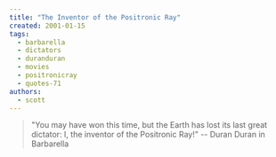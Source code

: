 ```yaml
---
title: "The Inventor of the Positronic Ray"
created: 2001-01-15
tags: 
  - barbarella
  - dictators
  - duranduran
  - movies
  - positronicray
  - quotes-71
authors: 
  - scott
---
```


> "You may have won this time, but the Earth has lost its last great dictator: I, the inventor of the Positronic Ray!" \-- Duran Duran in Barbarella
